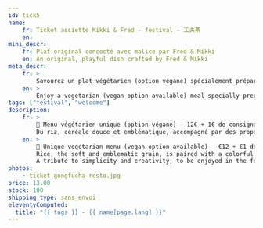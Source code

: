 ```yaml
---
id: tick5
name:
    fr: Ticket assiette Mikki & Fred - festival - 工夫茶
    en: 
mini_descr:
    fr: Plat original concocté avec malice par Fred & Mikki
    en: An original, playful dish crafted by Fred & Mikki
meta_descr:
    fr: >
        Savourez un plat végétarien (option végane) spécialement préparé par Mikki & Fred lors du Festival GōngFūChá. Un repas sain et coloré, à déguster sur place dans l’ambiance paisible du festival.
    en: >
        Enjoy a vegetarian (vegan option available) meal specially prepared by Mikki & Fred during the GōngFūChá Festival. A healthy and colorful dish to be savored on site in the festival’s peaceful atmosphere.
tags: ["festival", "welcome"]
description: 
    fr: >
        🌿 Menu végétarien unique (option végane) — 12€ + 1€ de consigne<br>
        Du riz, céréale douce et emblématique, accompagné par des propositions de légumes et légumineuses qui se déclinent telles les cinq couleurs de la tradition culinaire ancrée dans la médecine traditionnelle chinoise. Ces accompagnements sont une réjouissance pour les yeux, et vous promettent un repas sain et équilibré, grâce à l’art de la fermentation.
    en: >
        🌿 Unique vegetarian menu (vegan option available) — €12 + €1 deposit<br>
        Rice, the soft and emblematic grain, is paired with a colorful variety of vegetables and legumes, inspired by the five-color tradition rooted in Chinese culinary medicine. These sides, crafted with the art of fermentation, delight the eye and promise a meal that is healthy, balanced, and full of flavor.
        A tribute to simplicity and creativity, to be enjoyed in the festival’s serene atmosphere.
photos:
    - ticket-gongfucha-resto.jpg
price: 13.00
stock: 100
shipping_type: sans_envoi
eleventyComputed:
  title: "{{ tags }} - {{ name[page.lang] }}"
---
```

